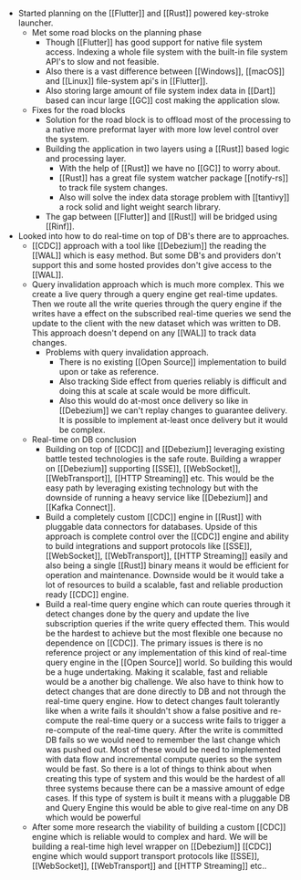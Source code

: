 - Started planning on the [[Flutter]] and [[Rust]] powered key-stroke launcher.
	- Met some road blocks on the planning phase
		- Though [[Flutter]] has good support for native file system access. Indexing a whole file system with the built-in file system API's to slow and not feasible.
		- Also there is a vast difference between [[Windows]], [[macOS]] and [[Linux]] file-system api's in [[Flutter]].
		- Also storing large amount of file system index data in [[Dart]] based can incur large [[GC]] cost making the application slow.
	- Fixes for the road blocks
		- Solution for the road block is to offload most of the processing to a native more preformat layer with more low level control over the system.
		- Building the application in two layers using a [[Rust]] based logic and processing layer.
			- With the help of [[Rust]] we have no [[GC]] to worry about.
			- [[Rust]] has a great file system watcher package [[notify-rs]] to track file system changes.
			- Also will solve the index data storage problem with [[tantivy]] a rock solid and light weight search library.
		- The gap between [[Flutter]] and [[Rust]] will be bridged using [[Rinf]].
- Looked into how to do real-time on top of DB's there are to approaches.
	- [[CDC]] approach with a tool like [[Debezium]] the reading the [[WAL]] which is easy method. But some DB's and providers don't support this and some hosted provides don't give access to the [[WAL]].
	- Query invalidation approach which is much more complex. This we create a live query through a query engine get real-time updates. Then we route all the write queries through the query engine if the writes have a effect on the subscribed real-time queries we send the update to the client with the new dataset which was written to DB. This approach doesn't depend on any [[WAL]] to track data changes.
		- Problems with query invalidation approach.
			- There is no existing [[Open Source]] implementation to build upon or take as reference.
			- Also tracking Side effect from queries reliably is difficult and doing this at scale at scale would be more difficult.
			- Also this would do at-most once delivery so like in [[Debezium]] we can't replay changes to guarantee delivery. It is possible to implement at-least once delivery but it would be complex.
	- Real-time on DB conclusion
		- Building on top of [[CDC]] and [[Debezium]] leveraging existing battle tested technologies is the safe route. Building a wrapper on [[Debezium]] supporting [[SSE]], [[WebSocket]], [[WebTransport]], [[HTTP Streaming]] etc. This would be the easy path by leveraging existing technology but with the downside of running a heavy service like [[Debezium]] and [[Kafka Connect]].
		- Build a completely custom [[CDC]] engine in [[Rust]] with pluggable data connectors for databases. Upside of this approach is complete control over the [[CDC]] engine and ability to build integrations and support protocols like [[SSE]], [[WebSocket]], [[WebTransport]], [[HTTP Streaming]] easily and also being a single [[Rust]] binary means it would be efficient for operation and maintenance. Downside would be it would take a lot of resources to build a scalable, fast and reliable production ready [[CDC]] engine.
		- Build a real-time query engine which can route queries through it detect changes done by the query and  update the live subscription queries if the write query effected them. This would be the hardest to achieve but the most flexible one because no dependence on [[CDC]]. The primary issues is there is no reference project or any implementation of this kind of real-time  query engine in the [[Open Source]] world. So building this would be a huge undertaking. Making it scalable, fast and reliable would be a another big challenge. We also have to think how to detect changes that are done directly to DB and not through the real-time query engine. How to detect changes fault tolerantly like when a write fails it shouldn't show a false positive and re-compute the real-time query or a success write fails to trigger a re-compute of the real-time query. After the write is committed DB fails so we would need to remember the last change which was pushed out. Most of these would be need to implemented with data flow and incremental compute queries so the system would be fast. So there is a lot of things to think about when creating this type of system and this would be the hardest of all three systems because there can be a massive amount of edge cases. If this type of system is built it means with a pluggable DB and Query Engine this would be able to give real-time on any DB which would be powerful
	- After some more research the viability of building a custom [[CDC]] engine which is reliable would to complex and hard. We will be building a real-time high level wrapper on [[Debezium]] [[CDC]] engine which would support transport protocols like [[SSE]], [[WebSocket]], [[WebTransport]] and [[HTTP Streaming]] etc..